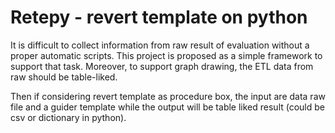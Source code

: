 # Retepy - revert template on python

It is difficult to collect information from raw result of evaluation
without a proper automatic scripts.
This project is proposed as a simple framework to support that task.
Moreover, to support graph drawing, the ETL data from raw should be table-liked.

Then if considering revert template as procedure box,
the input are data raw file and a guider template
while the output will be table liked result
(could be csv or dictionary in python).
